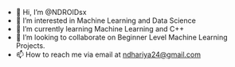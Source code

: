 - 👋 Hi, I’m @NDROIDsx
- 👀 I’m interested in Machine Learning and Data Science
- 🌱 I’m currently learning Machine Learning and C++
- 💞️ I’m looking to collaborate on Beginner Level Machine Learning Projects.
- 📫 How to reach me via email at ndhariya24@gmail.com

<!---
NDROIDsx/NDROIDsx is a ✨ special ✨ repository because its `README.md` (this file) appears on your GitHub profile.
You can click the Preview link to take a look at your changes.
--->
